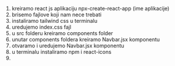 1. kreiramo react js aplikaciju npx-create-react-app (ime aplikacije)
2. brisemo fajlove koji nam nece trebati
3. instaliramo tailwind css u terminalu
4. uredujemo index.css fajl
5. u src folderu kreiramo components folder
6. unutar components foldera kreiramo Navbar.jsx komponentu
7. otvaramo i uredujemo Navbar.jsx komponentu
8. u terminalu instaliramo npm i react-icons
9. 